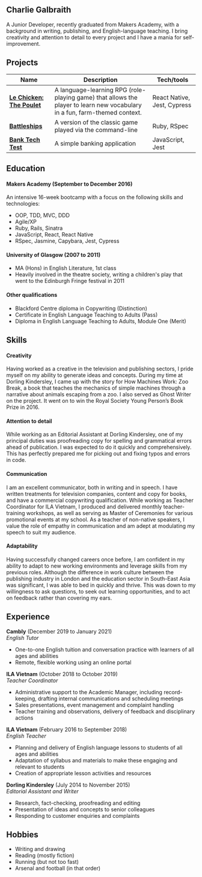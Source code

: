 ## Charlie Galbraith

A Junior Developer, recently graduated from Makers Academy, with a background in writing, publishing, and English-language teaching. I bring creativity and attention to detail to every project and I have a mania for self-improvement. 

## Projects

| Name                         | Description       | Tech/tools        |
| ---------------------------- | ----------------- | ----------------- |
| **[Le Chicken: The Poulet](https://github.com/emilyalice2708/le-chicken)**   |  A language-learning RPG (role-playing game) that allows the player to learn new vocabulary in a fun, farm-themed context. | React Native, Jest, Cypress |
| **[Battleships](https://github.com/charlie-galb/Battleships)** | A version of the classic game played via the command-line | Ruby, RSpec             |
| **[Bank Tech Test](https://github.com/charlie-galb/bank-tech-test)** | A simple banking application | JavaScript, Jest              |

## Education

#### Makers Academy (September to December 2016)

An intensive 16-week bootcamp with a focus on the following skills and technologies:

- OOP, TDD, MVC, DDD
- Agile/XP
- Ruby, Rails, Sinatra  
- JavaScript, React, React Native 
- RSpec, Jasmine, Capybara, Jest, Cypress  

#### University of Glasgow (2007 to 2011)

- MA (Hons) in English Literature, 1st class
- Heavily involved in the theatre society, writing a children's play that went to the Edinburgh Fringe festival in 2011

#### Other qualifications

- Blackford Centre diploma in Copywriting (Distinction)    
- Certificate in English Language Teaching to Adults (Pass)       
- Diploma in English Language Teaching to Adults, Module One (Merit)

## Skills

#### Creativity  

Having worked as a creative in the television and publishing sectors, I pride myself on my ability to generate ideas and concepts. During my time at Dorling Kindersley, I came up with the story for How Machines Work: Zoo Break, a book that teaches the mechanics of simple machines through a narrative about animals escaping from a zoo. I also served as Ghost Writer on the project. It went on to win the Royal Society Young Person’s Book Prize in 2016.

#### Attention to detail

While working as an Editorial Assistant at Dorling Kindersley, one of my principal duties was proofreading copy for spelling and grammatical errors ahead of publication. I was expected to do it quickly and comprehensively. This has perfectly prepared me for picking out and fixing typos and errors in code. 

#### Communication  

I am an excellent communicator, both in writing and in speech. I have written treatments for television companies, content and copy for books, and have a commercial copywriting qualification. While working as Teacher Coordinator for ILA Vietnam, I produced and delivered monthly teacher-training workshops, as well as serving as Master of Ceremonies for various promotional events at my school. As a teacher of non-native speakers, I value the role of empathy in communication and am adept at modulating my speech to suit my audience.  

#### Adaptability

Having successfully changed careers once before, I am confident in my ability to adapt to new working environments and leverage skills from my previous roles. Although the difference in work culture between the publishing industry in London and the education sector in South-East Asia was significant, I was able to bed in quickly and thrive. This was down to my willingness to ask questions, to seek out learning opportunities, and to act on feedback rather than covering my ears. 

## Experience

**Cambly** (December 2019 to January 2021)  
*English Tutor*   
- One-to-one English tuition and conversation practice with learners of all ages and abilities
- Remote, flexible working using an online portal

**ILA Vietnam** (October 2018 to October 2019)  
*Teacher Coordinator*  
- Administrative support to the Academic Manager, including record-keeping, drafting internal communications and scheduling meetings  
- Sales presentations, event management and complaint handling  
- Teacher training and observations, delivery of feedback and disciplinary actions  

**ILA Vietnam** (February 2016 to September 2018)  
*English Teacher*
- Planning and delivery of English language lessons to students of all ages and abilities
- Adaptation of syllabus and materials to make these engaging and relevant to students
- Creation of appropriate lesson activities and resources

**Dorling Kindersley** (July 2014 to November 2015)  
*Editorial Assistant and Writer* 
- Research, fact-checking, proofreading and editing  
- Presentation of ideas and concepts to senior colleagues
- Responding to customer enquiries and complaints

## Hobbies

- Writing and drawing
- Reading (mostly fiction)
- Running (but not too fast)
- Arsenal and football (in that order)
